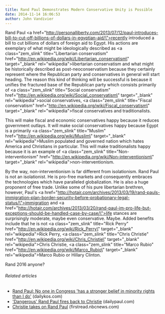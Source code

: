 ```yaml
---
title: Rand Paul Demonstrates Modern Conservative Unity is Possible
date: 2014-11-14 16:06:53
author: John Vandivier
---
```




Rand Paul <a href=\"http://personalliberty.com/2013/07/12/paul-introduces-bill-to-cut-off-billions-of-dollars-in-egyptian-aid/\">recently introduced a bill</a> to cut billions of dollars of foreign aid to Egypt. His actions are exemplary of what might be ideologically described as <a class=\"zem_slink\" title=\"Libertarian conservatism\" href=\"http://en.wikipedia.org/wiki/Libertarian_conservatism\" target=\"_blank\" rel=\"wikipedia\">libertarian conservatism</a> and what might be historically described as post-neoconservatism because they certainly represent where the Republican party and conservatives in general will start heading. The reason this kind of thinking will be successful is because it unifies the fractured base of the Republican party which consists primarily of <a class=\"zem_slink\" title=\"Social conservatism\" href=\"http://en.wikipedia.org/wiki/Social_conservatism\" target=\"_blank\" rel=\"wikipedia\">social conservatives</a>, <a class=\"zem_slink\" title=\"Fiscal conservatism\" href=\"http://en.wikipedia.org/wiki/Fiscal_conservatism\" target=\"_blank\" rel=\"wikipedia\">fiscal conservatives</a> and traditionalists.

This will make fiscal and economic conservatives happy because it reduces government outlays. It will make social conservatives happy because Egypt is a primarily <a class=\"zem_slink\" title=\"Muslim\" href=\"http://en.wikipedia.org/wiki/Muslim\" target=\"_blank\" rel=\"wikipedia\">Muslim</a> populated and governed nation which hates America and Christians in particular. This will make traditionalists happy because it is an example of <a class=\"zem_slink\" title=\"Non-interventionism\" href=\"http://en.wikipedia.org/wiki/Non-interventionism\" target=\"_blank\" rel=\"wikipedia\">non-interventionism</a>.

By the way, non-interventionism is far different from isolationism. Rand Paul is not an isolationist. He is pro-free markets and consequently embraces the technologies which have paralleled globalization. He is also a huge proponent of free trade. Unlike some of his pure libertarian brethren, however, Paul's <a href=\"http://hotair.com/archives/2013/03/19/rand-pauls-immigration-plan-border-security-before-probationary-legal-status/\">immigration </a>and <a href=\"http://hotair.com/archives/2013/03/20/rand-paul-im-pro-life-but-exceptions-should-be-handled-case-by-case/\">life </a>stances are surprisingly moderate, maybe even conservative. Maybe. Added benefits include that he is not <a class=\"zem_slink\" title=\"Rick Perry\" href=\"http://en.wikipedia.org/wiki/Rick_Perry\" target=\"_blank\" rel=\"wikipedia\">Rick Perry</a>, <a class=\"zem_slink\" title=\"Chris Christie\" href=\"http://en.wikipedia.org/wiki/Chris_Christie\" target=\"_blank\" rel=\"wikipedia\">Chris Christie</a>, <a class=\"zem_slink\" title=\"Marco Rubio\" href=\"http://en.wikipedia.org/wiki/Marco_Rubio\" target=\"_blank\" rel=\"wikipedia\">Marco Rubio</a> or Hillary Clinton.

Rand 2016 anyone?
<h6 class=\"zemanta-related-title\" style=\"font-size:1em;\">Related articles</h6>
<ul class=\"zemanta-article-ul\">
	<li class=\"zemanta-article-ul-li\"><a href=\"http://www.dailykos.com/story/2013/07/25/1226470/-Rand-Paul-No-one-in-Congress-has-a-stronger-belief-in-minority-rights-than-I-do\" target=\"_blank\">Rand Paul: No one in Congress 'has a stronger belief in minority rights than I do'</a> (dailykos.com)</li>
	<li class=\"zemanta-article-ul-li\"><a href=\"http://www.dailypaul.com/293884/dangerous-rand-paul-fires-back-to-christie\" target=\"_blank\">'Dangerous' Rand Paul fires back to Christie</a> (dailypaul.com)</li>
	<li class=\"zemanta-article-ul-li\"><a href=\"http://r.zemanta.com/?u=http%3A//firstread.nbcnews.com/_news/2013/07/26/19697122-first-thoughts-christie-takes-on-rand-paul%3Flite&amp;a=188418250&amp;rid=00000331-1f08-000F-0000-0000000003b2&amp;e=4340e8f52a43e6dfb72608d835960bdc\" target=\"_blank\">Christie takes on Rand Paul</a> (firstread.nbcnews.com)</li>
</ul>